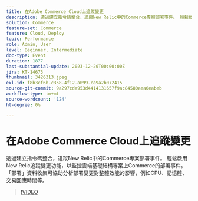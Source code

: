 ```yaml
---
title: 在Adobe Commerce Cloud上追蹤變更
description: 透過建立指令碼整合，追蹤New Relic中的Commerce專案部署事件。 輕鬆啟用New Relic追蹤變更功能，以監控雲端基礎結構專案上Commerce的部署事件。 「部署」資料收集可協助分析部署變更對整體效能的影響，例如CPU、記憶體、交易回應時間等。
solution: Commerce
feature-set: Commerce
feature: Cloud, Deploy
topic: Performance
role: Admin, User
level: Beginner, Intermediate
doc-type: Event
duration: 1877
last-substantial-update: 2023-12-20T00:00:00Z
jira: KT-14673
thumbnail: 3426313.jpeg
exl-id: f8b3cf6b-c358-4f12-a099-ca9a2b072415
source-git-commit: 9a297cda953d4414131657f9ac84580aea0eabeb
workflow-type: tm+mt
source-wordcount: '124'
ht-degree: 0%

---
```


# 在Adobe Commerce Cloud上追蹤變更

透過建立指令碼整合，追蹤New Relic中的Commerce專案部署事件。 輕鬆啟用New Relic追蹤變更功能，以監控雲端基礎結構專案上Commerce的部署事件。 「部署」資料收集可協助分析部署變更對整體效能的影響，例如CPU、記憶體、交易回應時間等。

>[!VIDEO](https://video.tv.adobe.com/v/3426313/?learn=on)
